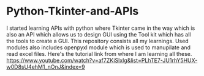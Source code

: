 # Python-Tkinter-and-APIs
I started learning APIs with python where Tkinter came in the way which is also an API which allows us to design GUI using the Tool kit which has all the tools to create a GUI. This repository consists all my learnings.
Used modules also includes openpyxl module which is used to manupilate and read excel files.
Here's the tutorial link from where I am learning all these.
https://www.youtube.com/watch?v=af7ZKiSIxlg&list=PLhTE7-JU1rhY5HUX-w0D8sU4ehM1_nOnJ&index=9
